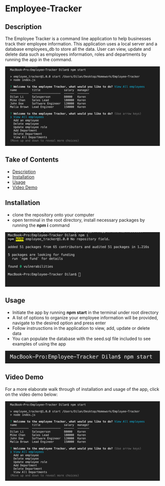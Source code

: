 # Employee-Tracker

## Description
The Employee Tracker is a command line application to help businesses track their employee information. This application uses a local server and a database employees_db to store all the data. User can view, update and delete data such as employees information, roles and departments by running the app in the command.

![Screenshot](Assets/appExample.png)  

## Take of Contents
- [Description](#description)
- [Installation](#installation)
- [Usage](#usage)
- [Video Demo](#video-demo)

## Installation
- clone the repository onto your computer
- open terminal in the root directory, install necessary packages by running the **npm i** command

![Screenshot](Assets/npmi.png)  

## Usage
- Initiate the app by running **npm start** in the terminal under root directory
- A list of options to organize your employee information will be provided, navigate to the desired option and press enter
- Follow instrusctions in the application to view, add, update or delete data
- You can populate the database with the seed.sql file included to see examples of using the app

![Screenshot](Assets/npmstart.png)  

## Video Demo
For a more elaborate walk through of installation and usage of the app, click on the video demo below:  

[![Video Demo](Assets/appExample.png)](https://drive.google.com/file/d/1UHk4EyCI9XajmMxk902Shy706Fn6smhS/view?usp=sharing "video demo")